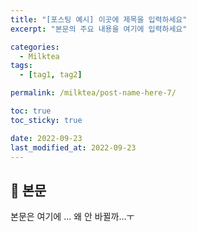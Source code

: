 ```yaml
---
title: "[포스팅 예시] 이곳에 제목을 입력하세요"
excerpt: "본문의 주요 내용을 여기에 입력하세요"

categories:
  - Milktea
tags:
  - [tag1, tag2]

permalink: /milktea/post-name-here-7/

toc: true
toc_sticky: true

date: 2022-09-23
last_modified_at: 2022-09-23
---
```


## 🦥 본문

본문은 여기에 ... 왜 안 바뀔까...ㅜ